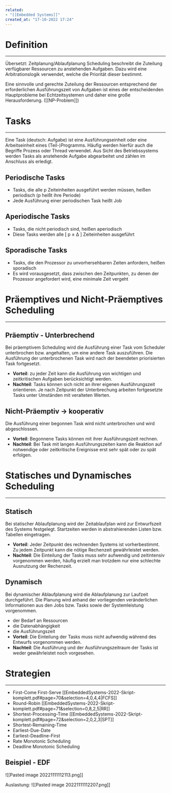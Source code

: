 ```yaml
---
related:
- "[[Embedded Systems]]"
created_at: "17-10-2022 17:24"
---
```



# Definition
---
Übersetzt: Zeitplanung/Ablaufplanung
Scheduling beschreibt die Zuteilung verfügbarer Ressourcen zu anstehenden Aufgaben. Dazu wird eine Arbitrationslogik verwendet, welche die Priorität dieser bestimmt.

Eine sinnvolle und gerechte Zuteilung der Ressourcen entsprechend der erforderlichen Ausführungszeit von Aufgaben ist eines der entscheidenden Hauptprobleme bei Echtzeitsystemen und daher eine große Herausforderung. ([[NP-Problem]])

# Tasks
---
Eine Task (deutsch: Aufgabe) ist eine Ausführungseinheit oder eine Arbeitseinheit eines (Teil-)Programms. Häufig werden hierfür auch die Begriffe Prozess oder Thread verwendet. Aus Sicht des Betriebssystems werden Tasks als anstehende Aufgabe abgearbeitet und zählen im Anschluss als erledigt.

## Periodische Tasks
- Tasks, die alle p Zeiteinheiten ausgeführt werden müssen, heißen periodisch (p heißt ihre Periode)
- Jede Ausführung einer periodischen Task heißt Job

## Aperiodische Tasks
- Tasks, die nicht periodisch sind, heißen aperiodisch
- Diese Tasks werden alle [ p ± Δ ] Zeiteinheiten ausgeführt

## Sporadische Tasks
- Tasks, die den Prozessor zu unvorhersehbaren Zeiten anfordern, heißen sporadisch
- Es wird vorausgesetzt, dass zwischen den Zeitpunkten, zu denen der Prozessor angefordert wird, eine minimale Zeit vergeht

# Präemptives und Nicht-Präemptives Scheduling
---
## Präemptiv - Unterbrechend 
Bei präemptivem Scheduling wird die Ausführung einer Task vom Scheduler unterbrochen bzw. angehalten, um eine andere Task auszuführen. Die Ausführung der unterbrochenen Task wird nach der beendeten priorisierten Task fortgesetzt.
- **Vorteil**: zu jeder Zeit kann die Ausführung von wichtigen und zeitkritischen Aufgaben berücksichtigt werden. 
- **Nachteil**: Tasks können sich nicht an ihrer eigenen Ausführungszeit orientieren. Je nach Zeitpunkt der Unterbrechung arbeiten fortgesetzte Tasks unter Umständen mit veralteten Werten.

## Nicht-Präemptiv -> kooperativ
Die Ausführung einer begonnen Task wird nicht unterbrochen und wird abgeschlossen. 
- **Vorteil**: Begonnene Tasks können mit ihrer Ausführungszeit rechnen.
- **Nachteil**: Bei Task mit langen Ausführungszeiten kann die Reaktion auf notwendige oder zeitkritische Ereignisse erst sehr spät oder zu spät erfolgen.

# Statisches und Dynamisches Scheduling
---
## Statisch
Bei statischer Ablaufplanung wird der Zeitablaufplan wird zur Entwurfszeit des Systems festgelegt. Startzeiten werden in abstrahierenden Listen bzw. Tabellen eingetragen.
- **Vorteil**: Jeder Zeitpunkt des rechnenden Systems ist vorherbestimmt. Zu jedem Zeitpunkt kann die nötige Rechenzeit gewährleistet werden.
- **Nachteil**: Die Einteilung der Tasks muss sehr aufwendig und zeitintensiv vorgenommen werden, häufig erzielt man trotzdem nur eine schlechte Ausnutzung der Rechenzeit.

## Dynamisch
Bei dynamischer Ablaufplanung wird die Ablaufplanung zur Laufzeit durchgeführt. Die Planung wird anhand der vorliegenden veränderlichen Informationen aus den Jobs bzw. Tasks sowie der Systemleistung vorgenommen.
- der Bedarf an Ressourcen
- die Datenabhängigkeit
- die Ausführungszeit
- **Vorteil**: Die Einteilung der Tasks muss nicht aufwendig während des Entwurfs vorgenommen werden.
- **Nachteil**: Die Ausführung und der Ausführungszeitraum der Tasks ist weder gewährleistet noch vorgesehen. 

# Strategien
---
- First-Come First-Serve [[EmbeddedSystems-2022-Skript-komplett.pdf#page=70&selection=4,0,4,4|FCFS]]
- Round-Robin [[EmbeddedSystems-2022-Skript-komplett.pdf#page=71&selection=0,8,2,5|RR]]
- Shortest-Processing-Time [[EmbeddedSystems-2022-Skript-komplett.pdf#page=72&selection=2,0,2,3|SPT]]
- Shortest-Remaining-Time
- Earliest-Due-Date
- Earliest-Deadline-First
- Rate Monotonic Scheduling
- Deadline Monotonic Scheduling
## Beispiel - EDF
![[Pasted image 20221111112113.png]]

Auslastung:
![[Pasted image 20221111112207.png]]